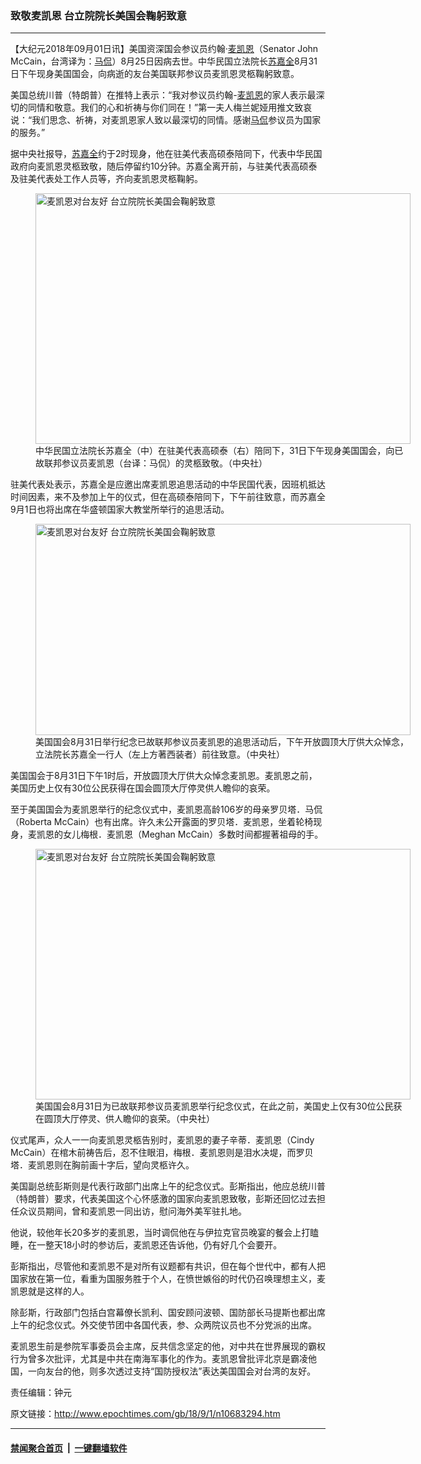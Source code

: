 ### 致敬麦凯恩 台立院院长美国会鞠躬致意
------------------------

<p>【大纪元2018年09月01日讯】美国资深国会参议员约翰·<a href="http://www.epochtimes.com/gb/tag/%E9%BA%A6%E5%87%AF%E6%81%A9.html">麦凯恩</a>（Senator John McCain，台湾译为：<a href="http://www.epochtimes.com/gb/tag/%E9%A9%AC%E4%BE%83.html">马侃</a>）8月25日因病去世。中华民国立法院长<a href="http://www.epochtimes.com/gb/tag/%E8%8B%8F%E5%98%89%E5%85%A8.html">苏嘉全</a>8月31日下午现身美国国会，向病逝的友台美国联邦参议员麦凯恩灵柩鞠躬致意。</p>
<p>美国总统川普（特朗普）在推特上表示：“我对参议员约翰-<a href="http://www.epochtimes.com/gb/tag/%E9%BA%A6%E5%87%AF%E6%81%A9.html">麦凯恩</a>的家人表示最深切的同情和敬意。我们的心和祈祷与你们同在！”第一夫人梅兰妮娅用推文致哀说：“我们思念、祈祷，对麦凯恩家人致以最深切的同情。感谢<a href="http://www.epochtimes.com/gb/tag/%E9%A9%AC%E4%BE%83.html">马侃</a>参议员为国家的服务。”</p>
<p>据中央社报导，<a href="http://www.epochtimes.com/gb/tag/%E8%8B%8F%E5%98%89%E5%85%A8.html">苏嘉全</a>约于2时现身，他在驻美代表高硕泰陪同下，代表中华民国政府向麦凯恩灵柩致敬，随后停留约10分钟。苏嘉全离开前，与驻美代表高硕泰及驻美代表处工作人员等，齐向麦凯恩灵柩鞠躬。</p>
<figure id="attachment_10683335" style="width: 600px" class="wp-caption aligncenter"><a href="http://i.epochtimes.com/assets/uploads/2018/09/1809010129592378.jpg"><img class="size-large wp-image-10683335" title="麦凯恩对台友好 台立院院长美国会鞠躬致意" src="http://i.epochtimes.com/assets/uploads/2018/09/1809010129592378-600x401.jpg" alt="麦凯恩对台友好 台立院院长美国会鞠躬致意" width="600" height="401" /></a><figcaption class="wp-caption-text">中华民国立法院长苏嘉全（中）在驻美代表高硕泰（右）陪同下，31日下午现身美国国会，向已故联邦参议员麦凯恩（台译：马侃）的灵柩致敬。（中央社）</figcaption></figure>
<p>驻美代表处表示，苏嘉全是应邀出席麦凯恩追思活动的中华民国代表，因班机抵达时间因素，来不及参加上午的仪式，但在高硕泰陪同下，下午前往致意，而苏嘉全9月1日也将出席在华盛顿国家大教堂所举行的追思活动。</p>
<figure id="attachment_10683355" style="width: 600px" class="wp-caption aligncenter"><a href="http://i.epochtimes.com/assets/uploads/2018/09/1809010426412378.jpg"><img class="size-large wp-image-10683355" title="麦凯恩对台友好 台立院院长美国会鞠躬致意" src="http://i.epochtimes.com/assets/uploads/2018/09/1809010426412378-600x338.jpg" alt="麦凯恩对台友好 台立院院长美国会鞠躬致意" width="600" height="338" /></a><figcaption class="wp-caption-text">美国国会8月31日举行纪念已故联邦参议员麦凯恩的追思活动后，下午开放圆顶大厅供大众悼念，立法院长苏嘉全一行人（左上方著西装者）前往致意。（中央社）</figcaption></figure>
<p>美国国会于8月31日下午1时后，开放圆顶大厅供大众悼念麦凯恩。麦凯恩之前，美国历史上仅有30位公民获得在国会圆顶大厅停灵供人瞻仰的哀荣。</p>
<p>至于美国国会为麦凯恩举行的纪念仪式中，麦凯恩高龄106岁的母亲罗贝塔．马侃（Roberta McCain）也有出席。许久未公开露面的罗贝塔．麦凯恩，坐着轮椅现身，麦凯恩的女儿梅根．麦凯恩（Meghan McCain）多数时间都握著祖母的手。</p>
<figure id="attachment_10683352" style="width: 600px" class="wp-caption aligncenter"><a href="http://i.epochtimes.com/assets/uploads/2018/09/1809010427162378.jpg"><img class="size-large wp-image-10683352" title="麦凯恩对台友好 台立院院长美国会鞠躬致意" src="http://i.epochtimes.com/assets/uploads/2018/09/1809010427162378-600x401.jpg" alt="麦凯恩对台友好 台立院院长美国会鞠躬致意" width="600" height="401" /></a><figcaption class="wp-caption-text">美国国会8月31日为已故联邦参议员麦凯恩举行纪念仪式，在此之前，美国史上仅有30位公民获在圆顶大厅停灵、供人瞻仰的哀荣。（中央社）</figcaption></figure>
<p>仪式尾声，众人一一向麦凯恩灵柩告别时，麦凯恩的妻子辛蒂．麦凯恩（Cindy McCain）在棺木前祷告后，忍不住眼泪，梅根．麦凯恩则是泪水决堤，而罗贝塔．麦凯恩则在胸前画十字后，望向灵柩许久。</p>
<p>美国副总统彭斯则是代表行政部门出席上午的纪念仪式。彭斯指出，他应总统川普（特朗普）要求，代表美国这个心怀感激的国家向麦凯恩致敬，彭斯还回忆过去担任众议员期间，曾和麦凯恩一同出访，慰问海外美军驻扎地。</p>
<p>他说，较他年长20多岁的麦凯恩，当时调侃他在与伊拉克官员晚宴的餐会上打瞌睡，在一整天18小时的参访后，麦凯恩还告诉他，仍有好几个会要开。</p>
<p>彭斯指出，尽管他和麦凯恩不是对所有议题都有共识，但在每个世代中，都有人把国家放在第一位，看重为国服务胜于个人，在愤世嫉俗的时代仍召唤理想主义，麦凯恩就是这样的人。</p>
<p>除彭斯，行政部门包括白宫幕僚长凯利、国安顾问波顿、国防部长马提斯也都出席上午的纪念仪式。外交使节团中各国代表，参、众两院议员也不分党派的出席。</p>
<p>麦凯恩生前是参院军事委员会主席，反共信念坚定的他，对中共在世界展现的霸权行为曾多次批评，尤其是中共在南海军事化的作为。麦凯恩曾批评北京是霸凌他国，一向友台的他，则多次透过支持“国防授权法”表达美国国会对台湾的友好。</p>
<p>责任编辑：钟元</p>

原文链接：http://www.epochtimes.com/gb/18/9/1/n10683294.htm


------------------------
#### [禁闻聚合首页](https://github.com/gfw-breaker/banned-news/blob/master/README.md) &nbsp;|&nbsp;  [一键翻墙软件](https://github.com/gfw-breaker/nogfw/blob/master/README.md)